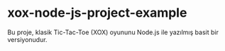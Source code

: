 # xox-node-js-project-example
 Bu proje, klasik Tic-Tac-Toe (XOX) oyununu Node.js ile yazılmış basit bir versiyonudur.
